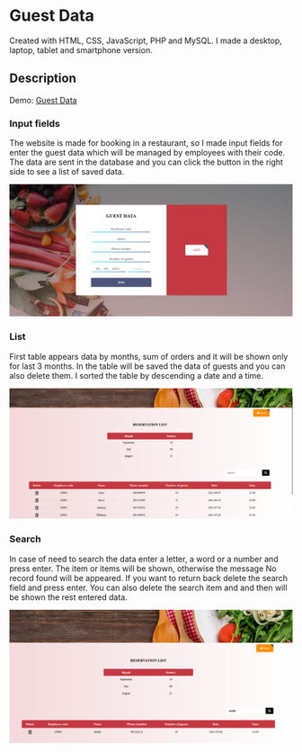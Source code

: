 # Guest Data

Created with HTML, CSS, JavaScript, PHP and MySQL. I made a desktop, laptop, tablet and smartphone version.

## Description

Demo: <a href="http://guestdata.epizy.com/index.html">Guest Data</a>

### Input fields

The website is made for booking in a restaurant, so I made input fields for enter the guest data which will be managed by employees with their code. 
The data are sent in the database and you can click the button in the right side to see a list of saved data.

![](screenshots/front.png)

### List

First table appears data by months, sum of orders and it will be shown only for last 3 months.
In the table will be saved the data of guests and you can also delete them. I sorted the table by descending a date and a time.

![](screenshots/list.png)

### Search

In case of need to search the data enter a letter, a word or a number and press enter. The item or items will be shown, otherwise the message No record found 
will be appeared. If you want to return back delete the search field and press enter. You can also delete the search item and and then will be shown the rest 
entered data.

![](screenshots/search.png)
